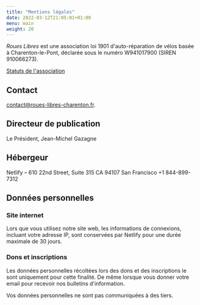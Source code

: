 ```yaml
---
title: "Mentions légales"
date: 2022-03-12T21:05:01+01:00
menu: main
weight: 20
---
```


_Roues Libres_ est une association loi 1901 d'auto-réparation de vélos basée à Charenton-le-Pont, déclarée sous le numéro W941017900 (SIREN 910066273).

[Statuts de l'association](/documents/Statuts.pdf)

## Contact

[contact@roues-libres-charenton.fr](mailto:contact@roues-libres-charenton.fr).

## Directeur de publication

Le Président, Jean-Michel Gazagne

## Hébergeur

Netlify – 610 22nd Street, Suite 315 CA 94107 San Francisco +1 844-899-7312

## Données personnelles


### Site internet

Lors que vous utilisez notre site web, les informations de connexions, incluant votre adresse IP, sont conservées par Netlify pour une durée maximale de 30 jours.

### Dons et inscriptions

Les données personnelles récoltées lors des dons et des inscriptions le sont uniquement pour cette finalité. De même lorsque vous donner votre email pour recevoir nos bulletins d'information.

Vos données personnelles ne sont pas communiquées à des tiers.
